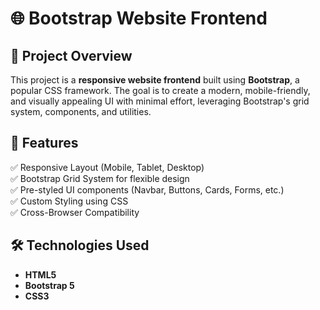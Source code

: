 # 🌐 Bootstrap Website Frontend  

## 📌 Project Overview  
This project is a **responsive website frontend** built using **Bootstrap**, a popular CSS framework. The goal is to create a modern, mobile-friendly, and visually appealing UI with minimal effort, leveraging Bootstrap's grid system, components, and utilities.  

## 🚀 Features  
✅ Responsive Layout (Mobile, Tablet, Desktop)  
✅ Bootstrap Grid System for flexible design  
✅ Pre-styled UI components (Navbar, Buttons, Cards, Forms, etc.)  
✅ Custom Styling using CSS  
✅ Cross-Browser Compatibility  

## 🛠️ Technologies Used  
- **HTML5**  
- **Bootstrap 5**  
- **CSS3**  
 
